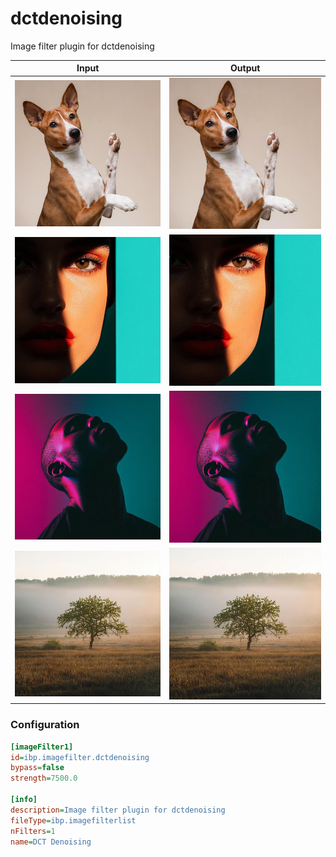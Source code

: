 # dctdenoising

Image filter plugin for dctdenoising

| Input | Output |
|--------|--------|
| ![dog](../assets/img_in/dog.jpg) | ![dog_dctdenoising](../assets/img_out/dog_dctdenoising.jpg) |
| ![female](../assets/img_in/female.jpg) | ![female_dctdenoising](../assets/img_out/female_dctdenoising.jpg) |
| ![male](../assets/img_in/male.jpg) | ![male_dctdenoising](../assets/img_out/male_dctdenoising.jpg) |
| ![tree](../assets/img_in/tree.jpg) | ![tree_dctdenoising](../assets/img_out/tree_dctdenoising.jpg) |

### Configuration

```ini
[imageFilter1]
id=ibp.imagefilter.dctdenoising
bypass=false
strength=7500.0

[info]
description=Image filter plugin for dctdenoising
fileType=ibp.imagefilterlist
nFilters=1
name=DCT Denoising


```
